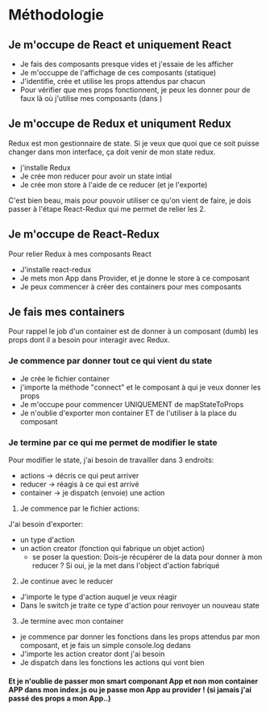 # Méthodologie


## Je m'occupe de React et uniquement React

* Je fais des composants presque vides et j'essaie de les afficher
* Je m'occuppe de l'affichage de ces composants (statique)
* J'identifie, crée et utilise les props attendus par chacun
* Pour vérifier que mes props fonctionnent, je peux les donner pour de faux là où j'utilise mes composants (dans <App />)

## Je m'occupe de Redux et uniqument Redux

Redux est mon gestionnaire de state. Si je veux que quoi que ce soit puisse changer dans mon interface, ça doit venir de mon state redux.

* j'installe Redux
* Je crée mon reducer pour avoir un state intial
* Je crée mon store à l'aide de ce reducer (et je l'exporte)

C'est bien beau, mais pour pouvoir utiliser ce qu'on vient de faire, je dois passer à l'étape React-Redux qui me permet de relier les 2.

## Je m'occupe de React-Redux

Pour relier Redux à mes composants React

* J'installe react-redux
* Je mets mon App dans Provider, et je donne le store à ce composant
* Je peux commencer à créer des containers pour mes composants

## Je fais mes containers

Pour rappel le job d'un container est de donner à un composant (dumb) les props dont il a besoin pour interagir avec Redux.

### Je commence par donner tout ce qui vient du state

  * Je crée le fichier container
  * j'importe la méthode "connect" et le composant à qui je veux donner les props
  * Je m'occupe pour commencer UNIQUEMENT de mapStateToProps
  * Je n'oublie d'exporter mon container ET de l'utiliser à la place du composant

### Je termine par ce qui me permet de modifier le state

Pour modifier le state, j'ai besoin de travailler dans 3 endroits:

* actions -> décris ce qui peut arriver
* reducer -> réagis à ce qui est arrivé
* container -> je dispatch (envoie) une action

1. Je commence par le fichier actions:

J'ai besoin d'exporter:

* un type d'action
* un action creator (fonction qui fabrique un objet action)
  * se poser la question: Dois-je récupérer de la data pour donner à mon reducer ? Si oui, je la met dans l'object d'action fabriqué

2. Je continue avec le reducer

* J'importe le type d'action auquel je veux réagir
* Dans le switch je traite ce type d'action pour renvoyer un nouveau state

3. Je termine avec mon container

* je commence par donner les fonctions dans les props attendus par mon composant, et je fais un simple console.log dedans
* J'importe les action creator dont j'ai besoin
* Je dispatch dans les fonctions les actions qui vont bien


#### Et je n'oublie de passer mon smart componant App et non mon container APP dans mon index.js ou je passe mon App au provider ! (si jamais j'ai passé des props a mon App..)
